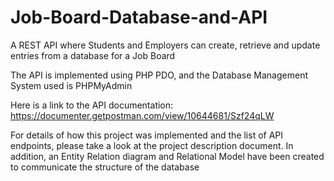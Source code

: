 # Job-Board-Database-and-API
A REST API where Students and Employers can create, retrieve and update entries from a database for a Job Board

The API is implemented using PHP PDO, and the Database Management System used is PHPMyAdmin

Here is a link to the API documentation: https://documenter.getpostman.com/view/10644681/Szf24qLW

For details of how this project was implemented and the list of API endpoints, please take a look at the project description document. In addition, an Entity Relation diagram and Relational Model have been created to communicate the structure of the database
